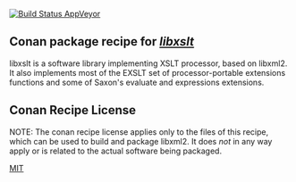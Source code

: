[![Build Status AppVeyor](https://ci.appveyor.com/api/projects/status/github/qtwebkit/conan-libxslt?branch=stable%2F2.9.9&svg=true)](https://ci.appveyor.com/project/annulen/conan-libxslt)

## Conan package recipe for [*libxslt*](http://xmlsoft.org/XSLT/)

libxslt is a software library implementing XSLT processor, based on libxml2. It also implements most of the EXSLT set
of processor-portable extensions functions and some of Saxon's evaluate and expressions extensions.


## Conan Recipe License

NOTE: The conan recipe license applies only to the files of this recipe, which can be used to build and package libxml2.
It does *not* in any way apply or is related to the actual software being packaged.

[MIT](https://github.com/qtwebkit/conan-libxslt/blob/stable/1.1.33/LICENSE.md)
